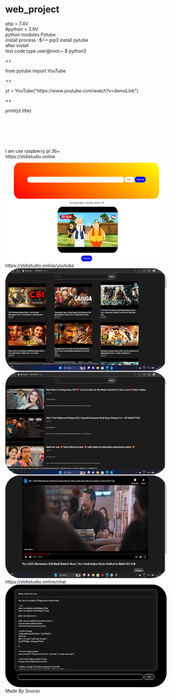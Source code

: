 # web_project
php > 7.4V<br>
#python > 3.9V<br>
python modules Pytube<br>
install process -$>> pip3 install pytube<br>
after install<br>
test code type user@root:~ $ python3<br>
<p>>></p> from pytube import YouTube<br>
<p>>></p> yt = YouTube("https://www.youtube.com/watch?v=demoLink")<br>
<p>>></p> print(yt.title)<br>
<br><h1 style="color: white">
#root access server</h1>
I am use raspberry pi 3b+
<br>
https://stdistudio.online
<img src="https://raw.githubusercontent.com/SouravApiDev/web_project/main/demo.jpeg" style="height: 320px; width: 560px; border-radius: 45px;">
<br>
https://stdistudio.online/youtube
<img src="https://raw.githubusercontent.com/SouravApiDev/web_project/main/youtube.png" style="height: 320px; width: 560px; border-radius: 45px;">
<br>
<img src="https://raw.githubusercontent.com/SouravApiDev/web_project/main/yt.png" style="height: 320px; width: 560px; border-radius: 45px;">
<br>
<img src="https://raw.githubusercontent.com/SouravApiDev/web_project/main/player_clone_youtube.png" style="height: 320px; width: 560px; border-radius: 45px;">
<br>
https://stdistudio.online/chat
<img src="https://raw.githubusercontent.com/SouravApiDev/web_project/main/chat_bot.png" style="height: 320px; width: 560px; border-radius: 45px;">
<h>Made By Sourav<h>
